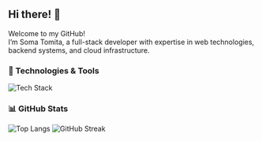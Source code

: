 ## Hi there! 👋

Welcome to my GitHub!    
I’m Soma Tomita, a full-stack developer with expertise in web technologies, backend systems, and cloud infrastructure.

### 🚀 Technologies & Tools

![Tech Stack](https://skillicons.dev/icons?i=html,css,js,typescript,react,vue,pinia,jquery,pug,nextjs,nodejs,python,rails,firebase,supabase,sequelize,prisma,postgres,mongodb,nginx,aws,docker,git,githubactions,vercel,vite,r)

### 📊 GitHub Stats

![Top Langs](https://github-readme-stats.vercel.app/api/top-langs?username=SomaTomita&layout=compact&theme=tokyonight)
![GitHub Streak](https://github-readme-streak-stats.herokuapp.com/?user=SomaTomita&theme=tokyonight)
